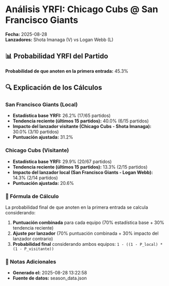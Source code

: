 # Análisis YRFI: Chicago Cubs @ San Francisco Giants

**Fecha:** 2025-08-28  
**Lanzadores:** Shota Imanaga (V) vs Logan Webb (L)

## 📊 Probabilidad YRFI del Partido

**Probabilidad de que anoten en la primera entrada:** 45.3%

## 🔍 Explicación de los Cálculos

### San Francisco Giants (Local)
- **Estadística base YRFI:** 26.2% (17/65 partidos)
- **Tendencia reciente (últimos 15 partidos):** 40.0% (6/15 partidos)
- **Impacto del lanzador visitante (Chicago Cubs - Shota Imanaga):** 30.0% (3/10 partidos)
- **Puntuación ajustada:** 31.2%

### Chicago Cubs (Visitante)
- **Estadística base YRFI:** 29.9% (20/67 partidos)
- **Tendencia reciente (últimos 15 partidos):** 13.3% (2/15 partidos)
- **Impacto del lanzador local (San Francisco Giants - Logan Webb):** 14.3% (2/14 partidos)
- **Puntuación ajustada:** 20.6%

### 📝 Fórmula de Cálculo

La probabilidad final de que anoten en la primera entrada se calcula considerando:
1. **Puntuación combinada** para cada equipo (70% estadística base + 30% tendencia reciente)
2. **Ajuste por lanzador** (70% puntuación combinada + 30% impacto del lanzador contrario)
3. **Probabilidad final** considerando ambos equipos: `1 - ((1 - P_local) * (1 - P_visitante))`

### 📌 Notas Adicionales

- **Generado el:** 2025-08-28 13:22:58
- **Fuente de datos:** season_data.json
